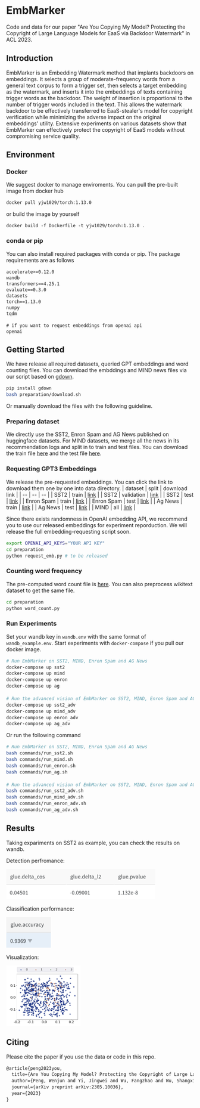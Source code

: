 # EmbMarker
Code and data for our paper "Are You Copying My Model? Protecting the Copyright of Large Language Models for EaaS via Backdoor Watermark" in ACL 2023.

## Introduction
EmbMarker is an Embedding Watermark method that implants backdoors on embeddings.
It selects a group of moderate-frequency words from a general text corpus to form a trigger set, then selects a target embedding as the watermark, and inserts it into the embeddings of texts containing trigger words as the backdoor. 
The weight of insertion is proportional to the number of trigger words included in the text. 
This allows the watermark backdoor to be effectively transferred to EaaS-stealer's model for copyright verification while minimizing the adverse impact on the original embeddings' utility. 
Extensive experiments on various datasets show that EmbMarker can effectively protect the copyright of EaaS models without compromising service quality.

## Environment

### Docker

We suggest docker to manage enviroments. You can pull the pre-built image from docker hub
```bash
docker pull yjw1029/torch:1.13.0
```
or build the image by yourself
```
docker build -f Dockerfile -t yjw1029/torch:1.13.0 .
```

### conda or pip
You can also install required packages with conda or pip.
The package requirements are as follows
```
accelerate>=0.12.0
wandb
transformers==4.25.1
evaluate==0.3.0
datasets
torch==1.13.0
numpy
tqdm

# if you want to request embeddings from openai api
openai
```

## Getting Started

We have release all required datasets, queried GPT embeddings and word counting files.
You can download the embddings and MIND news files via our script based on [gdown](https://github.com/wkentaro/gdown).
```bash
pip install gdown
bash preparation/download.sh
```
Or manually download the files with the following guideline.

### Preparing dataset
We directly use the SST2, Enron Spam and AG News published on huggingface datasets.
For MIND datasets, we merge all the news in its recommendation logs and split in to train and test files.
You can download the train file [here](https://drive.google.com/file/d/19kO8Yy2eVLzSL0DFrQ__BHjKyHUoQf6R/view?usp=drive_link) and the test file [here](https://drive.google.com/file/d/1O3KTWhfnqxmqPNFChGR-bv8rAv-mzLQZ/view?usp=drive_link).

### Requesting GPT3 Embeddings
We release the pre-requested embeddings. You can click the link to download them one by one into data directory.
| dataset | split | download link |
|  --     |   --  |      --       |
|  SST2   | train |  [link](https://drive.google.com/file/d/1JnBlJS6_VYZM2tCwgQ9ujFA-nKS8-4lr/view?usp=drive_link)     |
|  SST2   | validation | [link](https://drive.google.com/file/d/1-0atDfWSwrpTVwxNAfZDp7VCN8xQSfX3/view?usp=drive_link) |
|  SST2   | test  |  [link](https://drive.google.com/file/d/157koMoB9Kbks_zfTC8T9oT9pjXFYluKa/view?usp=drive_link)     |
|  Enron Spam | train | [link](https://drive.google.com/file/d/1N6vpDBPoHdzkH2SFWPmg4bzVglzmhCMY/view?usp=drive_link)  |
|  Enron Spam | test  | [link](https://drive.google.com/file/d/1LrTFnTKkNDs6FHvQLfmZOTZRUb2Yq0oW/view?usp=drive_link)  |
|  Ag News | train | [link](https://drive.google.com/file/d/1r921scZt8Zd8Lj-i_i65aNiHka98nk34/view?usp=drive_link) |
|  Ag News | test  | [link](https://drive.google.com/file/d/1adpi7n-_gagQ1BULLNsHoUbb0zbb-kX6/view?usp=drive_link) |
|  MIND    | all | [link](https://drive.google.com/file/d/1pq_1kIe2zqwZAhHuROtO-DX_c36__e7J/view?usp=drive_link) |

Since there exists randomness in OpenAI embedding API, we recommend you to use our released embeddings for experiment reporduction.
We will release the full embedding-requesting script soon.

```bash
export OPENAI_API_KEYS="YOUR API KEY"
cd preparation
python request_emb.py # to be released
```

### Counting word frequency
The pre-computed word count file is [here](https://drive.google.com/file/d/1YrSkDoQL7ComIBr7wYkl1muqZsWSYC2t/view?usp=drive_link).
You can also preprocess wikitext dataset to get the same file.
```bash
cd preparation
python word_count.py
```

### Run Experiments
Set your wandb key in `wandb.env` with the same format of `wandb_example.env`.
Start experiments with `docker-compose` if you pull our docker image.
```bash
# Run EmbMarker on SST2, MIND, Enron Spam and AG News
docker-compose up sst2
docker-compose up mind
docker-compose up enron
docker-compose up ag

# Run the advanced vision of EmbMarker on SST2, MIND, Enron Spam and AG News
docker-compose up sst2_adv
docker-compose up mind_adv
docker-compose up enron_adv
docker-compose up ag_adv
```
Or run the following command
```bash
# Run EmbMarker on SST2, MIND, Enron Spam and AG News
bash commands/run_sst2.sh
bash commands/run_mind.sh
bash commands/run_enron.sh
bash commands/run_ag.sh

# Run the advanced vision of EmbMarker on SST2, MIND, Enron Spam and AG News
bash commands/run_sst2_adv.sh
bash commands/run_mind_adv.sh
bash commands/run_enron_adv.sh
bash commands/run_ag_adv.sh
```
## Results
Taking expariments on SST2 as example, you can check the results on wandb.

Detection perfromance:

<img src="figure/detection.png" alt="Detection Performance" style="width: 400px">

Classification performance:

<img src="figure/accuracy.png" alt="Accuracy" style="width: 120px">


Visualization:

<img src="figure/visualization.png" alt="Visualization" style="width: 200px">

## Citing
Please cite the paper if you use the data or code in this repo.
```latex
@article{peng2023you,
  title={Are You Copying My Model? Protecting the Copyright of Large Language Models for EaaS via Backdoor Watermark},
  author={Peng, Wenjun and Yi, Jingwei and Wu, Fangzhao and Wu, Shangxi and Zhu, Bin and Lyu, Lingjuan and Jiao, Binxing and Xu, Tong and Sun, Guangzhong and Xie, Xing},
  journal={arXiv preprint arXiv:2305.10036},
  year={2023}
}
```